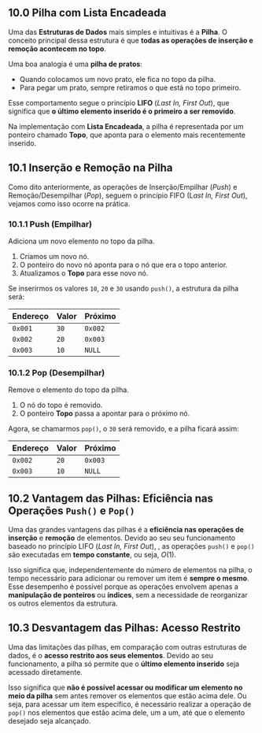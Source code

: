## 10.0 Pilha com Lista Encadeada

Uma das **Estruturas de Dados** mais simples e intuitivas é a **Pilha**. O conceito principal dessa estrutura é que **todas as operações de inserção e remoção acontecem no topo**.

Uma boa analogia é uma **pilha de pratos**:

- Quando colocamos um novo prato, ele fica no topo da pilha.
- Para pegar um prato, sempre retiramos o que está no topo primeiro.

Esse comportamento segue o princípio **LIFO** (*Last In, First Out*), que significa que **o último elemento inserido é o primeiro a ser removido**.

Na implementação com **Lista Encadeada**, a pilha é representada por um ponteiro chamado **Topo**, que aponta para o elemento mais recentemente inserido.

## 10.1 Inserção e Remoção na Pilha

Como dito anteriormente, as operações de Inserção/Empilhar (*Push*) e Remoção/Desempilhar (*Pop*), seguem o princípio FIFO (L*ast In, First Out*), vejamos como isso ocorre na prática.
### 10.1.1 Push (Empilhar)

Adiciona um novo elemento no topo da pilha.

1. Criamos um novo nó.
2. O ponteiro do novo nó aponta para o nó que era o topo anterior.
3. Atualizamos o **Topo** para esse novo nó.

Se inserirmos os valores `10`, `20` e `30` usando `push()`, a estrutura da pilha será:

| **Endereço** | **Valor** | **Próximo** |
| ------------ | --------- | ----------- |
| `0x001`      | `30`      | `0x002`     |
| `0x002`      | `20`      | `0x003`     |
| `0x003`      | `10`      | `NULL`      |

### 10.1.2 Pop (Desempilhar)

Remove o elemento do topo da pilha.

1. O nó do topo é removido.
2. O ponteiro **Topo** passa a apontar para o próximo nó.

Agora, se chamarmos `pop()`, o `30` será removido, e a pilha ficará assim:

|**Endereço**|**Valor**|**Próximo**|
|---|---|---|
|`0x002`|`20`|`0x003`|
|`0x003`|`10`|`NULL`|

## 10.2 Vantagem das Pilhas: Eficiência nas Operações `Push()` e `Pop()`

Uma das grandes vantagens das pilhas é a **eficiência nas operações de inserção** e **remoção** de elementos. Devido ao seu seu funcionamento baseado no princípio LIFO (_Last In, First Out_), , as operações `push()` e `pop()` são executadas em **tempo constante**, ou seja, $O(1)$.

Isso significa que, independentemente do número de elementos na pilha, o tempo necessário para adicionar ou remover um item é **sempre o mesmo**. Esse desempenho é possível porque as operações envolvem apenas a **manipulação de ponteiros** ou **índices**, sem a necessidade de reorganizar os outros elementos da estrutura.

## 10.3 Desvantagem das Pilhas: Acesso Restrito

Uma das limitações das pilhas, em comparação com outras estruturas de dados, é o **acesso restrito aos seus elementos**. Devido ao seu funcionamento, a pilha só permite que o **último elemento inserido** seja acessado diretamente.

Isso significa que **não é possível acessar ou modificar um elemento no meio da pilha** sem antes remover os elementos que estão acima dele. Ou seja, para acessar um item específico, é necessário realizar a operação de `pop()` nos elementos que estão acima dele, um a um, até que o elemento desejado seja alcançado.
